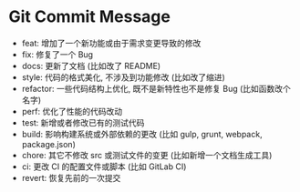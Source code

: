 ﻿# Git Commit Message

- feat: 增加了一个新功能或由于需求变更导致的修改
- fix: 修复了一个 Bug
- docs: 更新了文档 (比如改了 README)
- style: 代码的格式美化, 不涉及到功能修改 (比如改了缩进)
- refactor: 一些代码结构上优化, 既不是新特性也不是修复 Bug (比如函数改个名字)
- perf: 优化了性能的代码改动
- test: 新增或者修改已有的测试代码
- build: 影响构建系统或外部依赖的更改 (比如 gulp, grunt, webpack, package.json)
- chore: 其它不修改 src 或测试文件的变更 (比如新增一个文档生成工具)
- ci: 更改 CI 的配置文件或脚本 (比如 GitLab CI)
- revert: 恢复先前的一次提交

